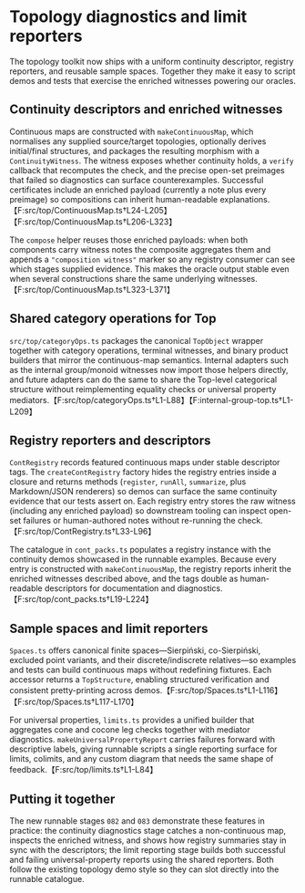 # Topology diagnostics and limit reporters

The topology toolkit now ships with a uniform continuity descriptor, registry reporters,
and reusable sample spaces. Together they make it easy to script demos and tests that
exercise the enriched witnesses powering our oracles.

## Continuity descriptors and enriched witnesses

Continuous maps are constructed with `makeContinuousMap`, which normalises any supplied
source/target topologies, optionally derives initial/final structures, and packages the
resulting morphism with a `ContinuityWitness`. The witness exposes whether continuity
holds, a `verify` callback that recomputes the check, and the precise open-set
preimages that failed so diagnostics can surface counterexamples. Successful
certificates include an enriched payload (currently a note plus every preimage) so
compositions can inherit human-readable explanations.【F:src/top/ContinuousMap.ts†L24-L205】【F:src/top/ContinuousMap.ts†L206-L323】

The `compose` helper reuses those enriched payloads: when both components carry witness
notes the composite aggregates them and appends a `"composition witness"` marker so any
registry consumer can see which stages supplied evidence. This makes the oracle output
stable even when several constructions share the same underlying witnesses.【F:src/top/ContinuousMap.ts†L323-L371】

## Shared category operations for Top

`src/top/categoryOps.ts` packages the canonical `TopObject` wrapper together with
category operations, terminal witnesses, and binary product builders that mirror the
continuous-map semantics. Internal adapters such as the internal group/monoid witnesses
now import those helpers directly, and future adapters can do the same to share the
Top-level categorical structure without reimplementing equality checks or universal
property mediators.【F:src/top/categoryOps.ts†L1-L88】【F:internal-group-top.ts†L1-L209】

## Registry reporters and descriptors

`ContRegistry` records featured continuous maps under stable descriptor tags. The
`createContRegistry` factory hides the registry entries inside a closure and returns
methods (`register`, `runAll`, `summarize`, plus Markdown/JSON renderers) so demos can
surface the same continuity evidence that our tests assert on. Each registry entry
stores the raw witness (including any enriched payload) so downstream tooling can
inspect open-set failures or human-authored notes without re-running the check.【F:src/top/ContRegistry.ts†L33-L96】

The catalogue in `cont_packs.ts` populates a registry instance with the continuity
demos showcased in the runnable examples. Because every entry is constructed with
`makeContinuousMap`, the registry reports inherit the enriched witnesses described
above, and the tags double as human-readable descriptors for documentation and
diagnostics.【F:src/top/cont_packs.ts†L19-L224】

## Sample spaces and limit reporters

`Spaces.ts` offers canonical finite spaces—Sierpiński, co-Sierpiński, excluded point
variants, and their discrete/indiscrete relatives—so examples and tests can build
continuous maps without redefining fixtures. Each accessor returns a `TopStructure`,
enabling structured verification and consistent pretty-printing across demos.【F:src/top/Spaces.ts†L1-L116】【F:src/top/Spaces.ts†L117-L170】

For universal properties, `limits.ts` provides a unified builder that aggregates cone
and cocone leg checks together with mediator diagnostics. `makeUniversalPropertyReport`
carries failures forward with descriptive labels, giving runnable scripts a single
reporting surface for limits, colimits, and any custom diagram that needs the same
shape of feedback.【F:src/top/limits.ts†L1-L84】

## Putting it together

The new runnable stages `082` and `083` demonstrate these features in practice: the
continuity diagnostics stage catches a non-continuous map, inspects the enriched
witness, and shows how registry summaries stay in sync with the descriptors; the limit
reporting stage builds both successful and failing universal-property reports using the
shared reporters. Both follow the existing topology demo style so they can slot directly
into the runnable catalogue.
